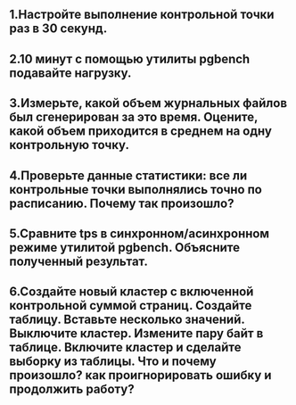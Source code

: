 ## 1.Настройте выполнение контрольной точки раз в 30 секунд.
## 2.10 минут c помощью утилиты pgbench подавайте нагрузку.
## 3.Измерьте, какой объем журнальных файлов был сгенерирован за это время. Оцените, какой объем приходится в среднем на одну контрольную точку.
## 4.Проверьте данные статистики: все ли контрольные точки выполнялись точно по расписанию. Почему так произошло?
## 5.Сравните tps в синхронном/асинхронном режиме утилитой pgbench. Объясните полученный результат.
## 6.Создайте новый кластер с включенной контрольной суммой страниц. Создайте таблицу. Вставьте несколько значений. Выключите кластер. Измените пару байт в таблице. Включите кластер и сделайте выборку из таблицы. Что и почему произошло? как проигнорировать ошибку и продолжить работу?

